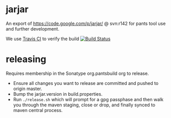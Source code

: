jarjar
==========

An export of https://code.google.com/p/jarjar/ @ svn:r142 for pants tool use and further
development.

We use [Travis CI](https://travis-ci.org) to verify the build
[![Build Status](https://travis-ci.org/pantsbuild/jarjar.svg?branch=master)](https://travis-ci.org/pantsbuild/jarjar)

releasing
=========

Requires membership in the Sonatype org.pantsbuild org to release.

+ Ensure all changes you want to release are committed and pushed to origin master.
+ Bump the jarjar.version in build.properties.
+ Run `./release.sh` which will prompt for a gpg passphase and then walk you through
  the maven staging, close or drop, and finally synced to maven central process.

